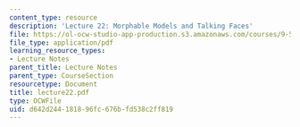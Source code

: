 ```yaml
---
content_type: resource
description: 'Lecture 22: Morphable Models and Talking Faces'
file: https://ol-ocw-studio-app-production.s3.amazonaws.com/courses/9-520-statistical-learning-theory-and-applications-spring-2003/d642d244181896fc676bfd538c2ff819_lecture22.pdf
file_type: application/pdf
learning_resource_types:
- Lecture Notes
parent_title: Lecture Notes
parent_type: CourseSection
resourcetype: Document
title: lecture22.pdf
type: OCWFile
uid: d642d244-1818-96fc-676b-fd538c2ff819
---
```

